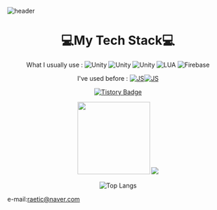 
![header](https://capsule-render.vercel.app/api?type=shark&color=auto&height=300&section=header&text=🐋박예찬🦈&fontSize=80)
<div align=center>

# 💻**My Tech Stack**💻

What I usually use : ![Unity](https://img.shields.io/badge/Unity-FFFFFF?style=flat-square&logo=Unity&logoColor=black) ![Unity](https://img.shields.io/badge/Csharp-239120?style=flat-square&logo=Csharp&logoColor=white) ![Unity](https://img.shields.io/badge/C++-00599C?style=flat-square&logo=C%2B%2B&logoColor=white)
![LUA](https://img.shields.io/badge/LUA-2C2D72?style=flat-square&logo=Lua&logoColor=white)
![Firebase](https://img.shields.io/badge/firebase-FFCA28?style=flat-square&logo=FIREBASE&logoColor=white)
  
 I've used before : [![JS](https://img.shields.io/badge/JavaScript-F7DF1E?style=flat-square&logo=JavaScript&logoColor=black)](github.com/Joowon0220/TODO-List)[![JS](https://img.shields.io/badge/ReactNative-61DAFB?style=flat-square&logo=React&logoColor=black)](github.com/Joowon0220/TODO-List) 
  
[![Tistory Badge](https://img.shields.io/badge/Tech%20Blog-555263?style=flat&logoColor=white)](https://sharp2studio.tistory.com/)
  
<img src="https://github-readme-stats.vercel.app/api?username=raetic" height="165"> <img src="http://mazassumnida.wtf/api/v2/generate_badge?boj=raetic">



![Top Langs](https://github-readme-stats.vercel.app/api/top-langs/?username=2Junsu&layout=compact&theme=white)
</div>

e-mail:raetic@naver.com
